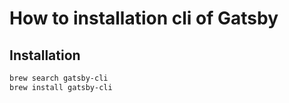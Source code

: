 # How to installation cli of Gatsby

## Installation

```bash
brew search gatsby-cli
brew install gatsby-cli
```
